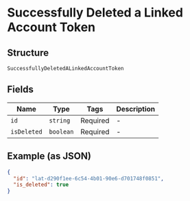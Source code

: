 
# Successfully Deleted a Linked Account Token

## Structure

`SuccessfullyDeletedALinkedAccountToken`

## Fields

| Name | Type | Tags | Description |
|  --- | --- | --- | --- |
| `id` | `string` | Required | - |
| `isDeleted` | `boolean` | Required | - |

## Example (as JSON)

```json
{
  "id": "lat-d290f1ee-6c54-4b01-90e6-d701748f0851",
  "is_deleted": true
}
```

